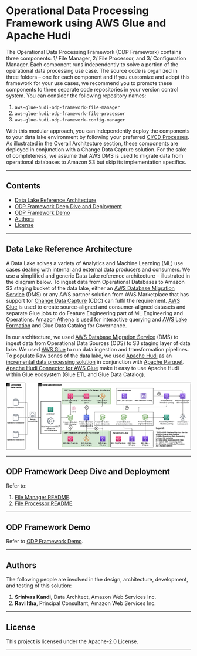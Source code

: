# Operational Data Processing Framework using AWS Glue and Apache Hudi

The Operational Data Processing Framework (ODP Framework) contains three components: 1/ File Manager, 2/ File Processor, and 3/ Configuration Manager. Each component runs independently to solve a portion of the operational data processing use case. The source code is organized in three folders – one for each component and if you customize and adopt this framework for your use cases, we recommend you to promote these components to three separate code repositories in your version control system. You can consider the following repository names:

1.	`aws-glue-hudi-odp-framework-file-manager`
2.	`aws-glue-hudi-odp-framework-file-processor`
3.	`aws-glue-hudi-odp-framework-config-manager`

With this modular approach, you can independently deploy the components to your data lake environment by following your preferred [CI/CD Processes](https://docs.aws.amazon.com/whitepapers/latest/practicing-continuous-integration-continuous-delivery/what-is-continuous-integration-and-continuous-deliverydeployment.html). As illustrated in the Overall Architecture section, these components are deployed in conjunction with a Change Data Capture solution. For the sake of completeness, we assume that AWS DMS is used to migrate data from operational databases to Amazon S3 but skip its implementation specifics.

---

## Contents

* [Data Lake Reference Architecture](#data-lake-reference-architecture)
* [ODP Framework Deep Dive and Deployment](#odp-framework-deep-dive-and-deployment)
* [ODP Framework Demo](#odp-framework-demo)
* [Authors](#authors)
* [License](#license)

---

## Data Lake Reference Architecture

A Data Lake solves a variety of Analytics and Machine Learning (ML) use cases dealing with internal and external data producers and consumers. We use a simplified and generic Data Lake reference architecture – illustrated in the diagram below. To ingest data from Operational Databases to Amazon S3 staging bucket of the data lake, either an [AWS Database Migration Service](https://aws.amazon.com/dms/) (DMS) or any AWS partner solution from AWS Marketplace that has support for [Change Data Capture](https://en.wikipedia.org/wiki/Change_data_capture) (CDC) can fulfil the requirement. [AWS Glue](https://aws.amazon.com/) is used to create source-aligned and consumer-aligned datasets and separate Glue jobs to do Feature Engineering part of ML Engineering and Operations. [Amazon Athena](https://aws.amazon.com/athena/) is used for interactive querying and [AWS Lake Formation](https://aws.amazon.com/lake-formation/) and Glue Data Catalog for Governance.

In our architecture, we used [AWS Database Migration Service](https://aws.amazon.com/dms/) (DMS) to ingest data from Operational Data Sources (ODS) to S3 staging layer of data lake. We used [AWS Glue](https://aws.amazon.com/) to run data ingestion and transformation pipelines. To populate Raw zones of the data lake, we used [Apache Hudi](https://hudi.apache.org/) as an [incremental data processing solution](https://hudi.apache.org/blog/2021/07/21/streaming-data-lake-platform/) in conjunction with [Apache Parquet](https://parquet.apache.org/). [Apache Hudi Connector for AWS Glue](https://aws.amazon.com/marketplace/pp/prodview-6rofemcq6erku) make it easy to use Apache Hudi within Glue ecosystem (Glue ETL and Glue Data Catalog). 

![Architecture](./diagrams/ODP_Framework_AWS_Glue_and_Apache_Hudi-architecture.png)

---

## ODP Framework Deep Dive and Deployment

Refer to:
1. [File Manager README](./file_manager/README.md).
2. [File Processor README](./file_processor/README.md).

---

## ODP Framework Demo

Refer to [ODP Framework Demo](./demo/README.md).

---

## Authors

The following people are involved in the design, architecture, development, and testing of this solution:

1. **Srinivas Kandi**, Data Architect, Amazon Web Services Inc.
1. **Ravi Itha**, Principal Consultant, Amazon Web Services Inc.

---

## License

This project is licensed under the Apache-2.0 License.

---